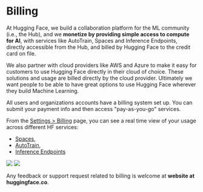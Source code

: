 # Billing

At Hugging Face, we build a collaboration platform for the ML community (i.e., the Hub), and we **monetize by providing simple access to compute for AI**, with services like AutoTrain, Spaces and Inference Endpoints, directly accessible from the Hub, and billed by Hugging Face to the credit card on file.

We also partner with cloud providers like AWS and Azure to make it easy for customers to use Hugging Face directly in their cloud of choice. These solutions and usage are billed directly by the cloud provider. Ultimately we want people to be able to have great options to use Hugging Face wherever they build Machine Learning.

All users and organizations accounts have a billing system set up. You can submit your payment info and then access "pay-as-you-go" services.

From the [Settings > Billing](https://huggingface.co/settings/billing) page, you can see a real time view of your usage across different HF services:
- [Spaces](./spaces),
- [AutoTrain](https://huggingface.co/autotrain),
- [Inference Endpoints](https://huggingface.co/docs/inference-endpoints/index)

<div class="flex justify-center">
<img class="block dark:hidden" src="https://huggingface.co/datasets/huggingface/documentation-images/resolve/main/hub/billing.png"/>
<img class="hidden dark:block" src="https://huggingface.co/datasets/huggingface/documentation-images/resolve/main/hub/billing-dark.png"/>
</div>

Any feedback or support request related to billing is welcome at **website at huggingface.co**.
